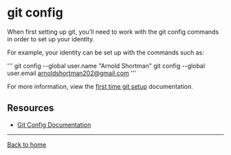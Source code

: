 # git config

When first setting up git, you'll need to work with the git config commands in order to set up your identity.

For example, your identity can be set up with the commands such as:

'''
git config --global user.name "Arnold Shortman"
git config --global user.email arnoldshortman202@gmail.com
'''

For more information, view the [first time git setup](https://git-scm.com/book/en/v2/Getting-Started-First-Time-Git-Setup) documentation.

## Resources 

- [Git Config Documentation](https://git-scm.com/docs/git-config)

---

[Back to home](../README.md)